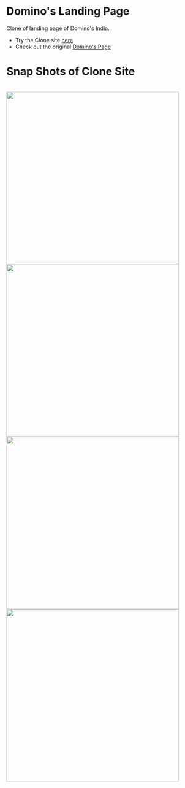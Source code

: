 # Domino's Landing Page
Clone of landing page of Domino's India.

* Try the Clone site [here](https://ujjwal313.github.io/Domino-Landing-Page/)
* Check out the original [Domino's Page](https://www.dominos.co.in/)

# Snap Shots of Clone Site
<p>
  <br>
  <img src="https://user-images.githubusercontent.com/43888129/147416009-dc18ac3e-812c-4d38-9831-88eda2c763ec.png" width="450"> 
  <img src="https://user-images.githubusercontent.com/43888129/147416035-b255262b-9885-4a2f-b595-e644f58af1bb.png" width="450">
  <img src="https://user-images.githubusercontent.com/43888129/147416052-a5471391-0ece-491f-aa8e-290adf748581.png" width="450">
  <img src="https://user-images.githubusercontent.com/43888129/147416058-ae03534a-d7b8-4969-bc7d-f046e68daff5.png" width="450">
  
</p>
